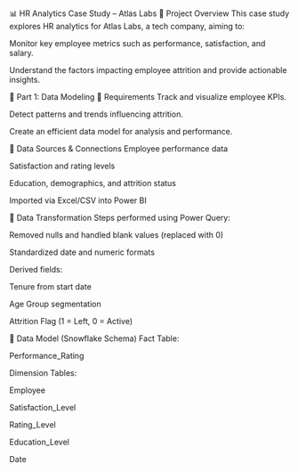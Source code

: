 📊 HR Analytics Case Study – Atlas Labs
🏢 Project Overview
This case study explores HR analytics for Atlas Labs, a tech company, aiming to:

Monitor key employee metrics such as performance, satisfaction, and salary.

Understand the factors impacting employee attrition and provide actionable insights.

🧱 Part 1: Data Modeling
📌 Requirements
Track and visualize employee KPIs.

Detect patterns and trends influencing attrition.

Create an efficient data model for analysis and performance.

🔗 Data Sources & Connections
Employee performance data

Satisfaction and rating levels

Education, demographics, and attrition status

Imported via Excel/CSV into Power BI

🔄 Data Transformation
Steps performed using Power Query:

Removed nulls and handled blank values (replaced with 0)

Standardized date and numeric formats

Derived fields:

Tenure from start date

Age Group segmentation

Attrition Flag (1 = Left, 0 = Active)

🧩 Data Model (Snowflake Schema)
Fact Table:

Performance_Rating

Dimension Tables:

Employee

Satisfaction_Level

Rating_Level

Education_Level

Date

